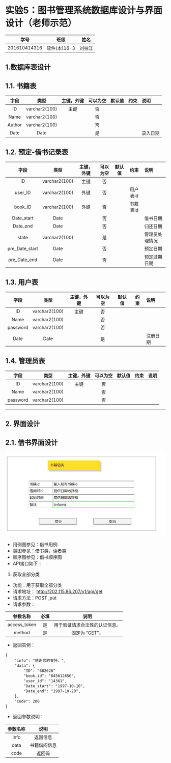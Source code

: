 # 实验5：图书管理系统数据库设计与界面设计（老师示范）
|学号|班级|姓名|
|:-------:|:-------------: | :----------:|
|201610414316|软件(本)16-3|刘柱江|

## 1.数据库表设计

## 1.1. 书籍表
|字段|类型|主键，外键|可以为空|默认值|约束|说明|
|:-------:|:-------------:|:------:|:----:|:---:|:----:|:-----|
|ID|varchar2(100)|主键|否||||
|Name|varchar2(100)| |否||||
|Author|varchar2(100)| |否||||
|Date|Date| |是| | |录入日期|
## 1.2. 预定-借书记录表
|字段|类型|主键，外键|可以为空|默认值|约束|说明|
|:-------:|:-------------:|:------:|:----:|:---:|:----:|:-----|
|ID|varchar2(100)|主键|否||||
|user_ID|varchar2(100)|外键|否| | 用户表id| |
|book_ID|varchar2(100)|外键|否| | 书籍表id | |
|Date_start|Date| |否|||借书日期|
|Date_end|Date| |否|||归还日期|
|state | varchar2(100)| |是| | |管理员处理情况|
|pre_Date_start|Date| |否| | | 预定日期|
|pre_Date_end|Date| | 否| | | 预定过期日期|
## 1.3. 用户表
|字段|类型|主键，外键|可以为空|默认值|约束|说明|
|:-------:|:-------------:|:------:|:----:|:---:|:----:|:-----|
|ID|varchar2(100)|主键|否||||
|Name|varchar2(100)| |否||||
|password|varchar2(100)| |否||||
|Date|Date| |是| | |注册日期|
## 1.4. 管理员表
|字段|类型|主键，外键|可以为空|默认值|约束|说明|
|:-------:|:-------------:|:------:|:----:|:---:|:----:|:-----|
|ID|varchar2(100)|主键|否||||
|Name|varchar2(100)| |否||||
|password|varchar2(100)| |否||||
***

## 2. 界面设计
## 2.1. 借书界面设计
![pic1](1.png)
- 用例图参见：借书用例
- 类图参见：借书类，读者类
- 顺序图参见：借书顺序图
- API接口如下：

1. 获取全部分类

- 功能：用于获取全部分类
- 请求地址： http://202.115.86.207/v1/api/get
- 请求方法：POST ,put
- 请求参数：

|参数名称|必填|说明|
|:-------:|:-------------: | :----------:|
|access_token|是|用于验证请求合法性的认证信息。 |
|method|是|固定为 “GET”。|

- 返回实例：
```
{
    "info": "感谢您的支持。",
    "data": {
        "ID": "682626"
        "book_id": "645612656",
        "user_id": "14361",
        "Date_start": "1997-10-10",
        "Date_end": "1997-10-20",
    },
    "code": 200
}
```
- 返回参数说明：
    
|参数名称|说明|
|:-------:|:-------------: |
|Info|返回信息|
|data|书籍借阅信息|
|code|返回码|

